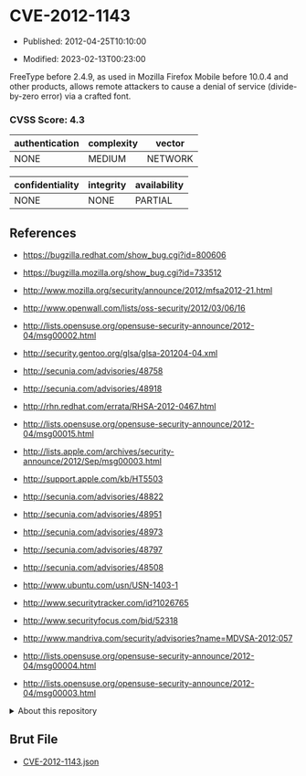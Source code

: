 # CVE-2012-1143

- Published: 2012-04-25T10:10:00

- Modified: 2023-02-13T00:23:00

FreeType before 2.4.9, as used in Mozilla Firefox Mobile before 10.0.4 and other products, allows remote attackers to cause a denial of service (divide-by-zero error) via a crafted font.

### CVSS Score: **4.3**

| authentication | complexity | vector |
| --- | --- | --- |
| NONE | MEDIUM | NETWORK |

| confidentiality | integrity | availability |
| --- | --- | --- |
| NONE | NONE | PARTIAL |

## References

* https://bugzilla.redhat.com/show_bug.cgi?id=800606

* https://bugzilla.mozilla.org/show_bug.cgi?id=733512

* http://www.mozilla.org/security/announce/2012/mfsa2012-21.html

* http://www.openwall.com/lists/oss-security/2012/03/06/16

* http://lists.opensuse.org/opensuse-security-announce/2012-04/msg00002.html

* http://security.gentoo.org/glsa/glsa-201204-04.xml

* http://secunia.com/advisories/48758

* http://secunia.com/advisories/48918

* http://rhn.redhat.com/errata/RHSA-2012-0467.html

* http://lists.opensuse.org/opensuse-security-announce/2012-04/msg00015.html

* http://lists.apple.com/archives/security-announce/2012/Sep/msg00003.html

* http://support.apple.com/kb/HT5503

* http://secunia.com/advisories/48822

* http://secunia.com/advisories/48951

* http://secunia.com/advisories/48973

* http://secunia.com/advisories/48797

* http://secunia.com/advisories/48508

* http://www.ubuntu.com/usn/USN-1403-1

* http://www.securitytracker.com/id?1026765

* http://www.securityfocus.com/bid/52318

* http://www.mandriva.com/security/advisories?name=MDVSA-2012:057

* http://lists.opensuse.org/opensuse-security-announce/2012-04/msg00004.html

* http://lists.opensuse.org/opensuse-security-announce/2012-04/msg00003.html

<details>
<summary>About this repository</summary> 

  This repository is part of the project [Live Hack CVE](https://github.com/Live-Hack-CVE). Main website can be found [www.live-hack.org](https://www.live-hack.org) 
  
  Made by [Sn0wAlice](https://github.com/Sn0wAlice) for the people that care about security and need to have a feed of the latest CVEs. Hope you enjoy it, don't forget to star the repo and follow me on [Twitter](https://twitter.com/Sn0wAlice) and [Github](https://github.com/Sn0wAlice). And that is my [personnal website](https://www.alice-snow.me/)

  - [Home Page](https://github.com/Live-Hack-CVE)
  - [Framework](https://github.com/Live-Hack-CVE/cve-framework)
  - [CVE database](https://github.com/Live-Hack-CVE/full_database)
  - [Changelog](https://github.com/Live-Hack-CVE/Changelog)
</details>

## Brut File

* [CVE-2012-1143.json](https://raw.githubusercontent.com/Live-Hack-CVE/full_database/main/cves/2012/CVE-2012-1143.json)

